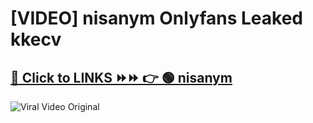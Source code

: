 
 # [VIDEO] nisanym Onlyfans Leaked kkecv

## <h2><a href="https://clipsfans.com/nisanym&ref=git">🔗 Click to LINKS ⏩⏩ 👉 🟢 nisanym </a></h2>

<a href="https://clipsfans.com/nisanym&ref=git" rel="nofollow" data-target="animated-image.originalLink"><img src="https://i.ibb.co.com/xMMVF88/686577567.gif" alt="Viral Video Original" style="max-width: 100%; display: inline-block;" data-target="animated-image.originalImage"></a>

